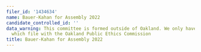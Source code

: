 ```yaml
---
filer_id: '1434634'
name: Bauer-Kahan for Assembly 2022
candidate_controlled_id: ''
data_warning: This committee is formed outside of Oakland. We only have data on committees
  which file with the Oakland Public Ethics Commission
title: Bauer-Kahan for Assembly 2022
---
```

